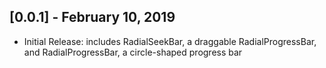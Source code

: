 ## [0.0.1] - February 10, 2019

* Initial Release: includes RadialSeekBar, a draggable RadialProgressBar, and RadialProgressBar, a circle-shaped progress bar
